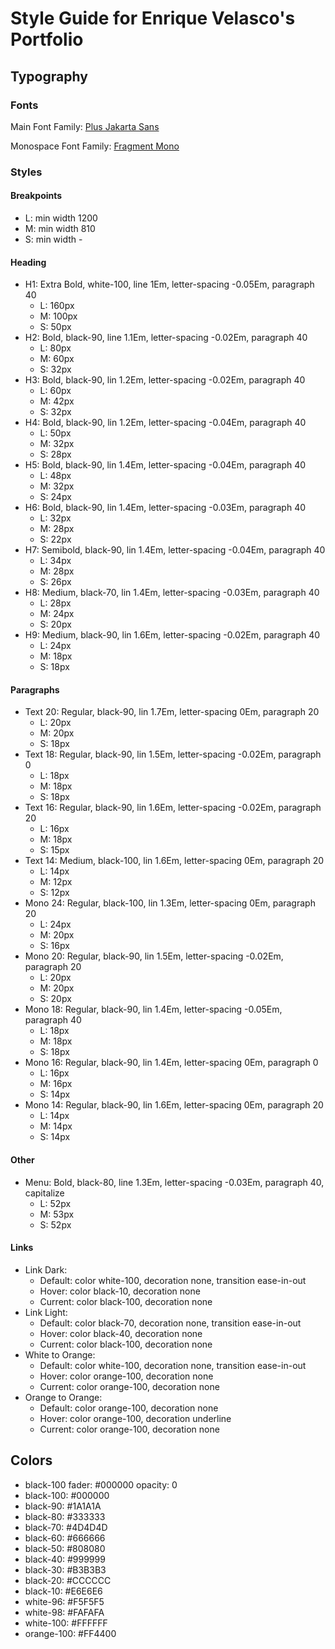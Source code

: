 # Style Guide for Enrique Velasco's Portfolio

## Typography

### Fonts

Main Font Family: [Plus Jakarta Sans](https://fonts.google.com/share?selection.family=Plus+Jakarta+Sans:ital,wght@0,200..800;1,200..800)

Monospace Font Family: [Fragment Mono](https://fonts.google.com/share?selection.family=Fragment+Mono:ital@0;1|Plus+Jakarta+Sans:ital,wght@0,200..800;1,200..800)

### Styles

#### Breakpoints

- L: min width 1200
- M: min width 810
- S: min width -

#### Heading

- H1: Extra Bold, white-100, line 1Em, letter-spacing -0.05Em, paragraph 40
  - L: 160px
  - M: 100px
  - S: 50px
- H2: Bold, black-90, line 1.1Em, letter-spacing -0.02Em, paragraph 40
  - L: 80px
  - M: 60px
  - S: 32px
- H3: Bold, black-90, lin 1.2Em, letter-spacing -0.02Em, paragraph 40
  - L: 60px
  - M: 42px
  - S: 32px
- H4: Bold, black-90, lin 1.2Em, letter-spacing -0.04Em, paragraph 40
  - L: 50px
  - M: 32px
  - S: 28px
- H5: Bold, black-90, lin 1.4Em, letter-spacing -0.04Em, paragraph 40
  - L: 48px
  - M: 32px
  - S: 24px
- H6: Bold, black-90, lin 1.4Em, letter-spacing -0.03Em, paragraph 40
  - L: 32px
  - M: 28px
  - S: 22px
- H7: Semibold, black-90, lin 1.4Em, letter-spacing -0.04Em, paragraph 40
  - L: 34px
  - M: 28px
  - S: 26px
- H8: Medium, black-70, lin 1.4Em, letter-spacing -0.03Em, paragraph 40
  - L: 28px
  - M: 24px
  - S: 20px
- H9: Medium, black-90, lin 1.6Em, letter-spacing -0.02Em, paragraph 40
  - L: 24px
  - M: 18px
  - S: 18px

#### Paragraphs

- Text 20: Regular, black-90, lin 1.7Em, letter-spacing 0Em, paragraph 20
  - L: 20px
  - M: 20px
  - S: 18px
- Text 18: Regular, black-90, lin 1.5Em, letter-spacing -0.02Em, paragraph 0
  - L: 18px
  - M: 18px
  - S: 18px
- Text 16: Regular, black-90, lin 1.6Em, letter-spacing -0.02Em, paragraph 20
  - L: 16px
  - M: 18px
  - S: 15px
- Text 14: Medium, black-100, lin 1.6Em, letter-spacing 0Em, paragraph 20
  - L: 14px
  - M: 12px
  - S: 12px
- Mono 24: Regular, black-100, lin 1.3Em, letter-spacing 0Em, paragraph 20
  - L: 24px
  - M: 20px
  - S: 16px
- Mono 20: Regular, black-90, lin 1.5Em, letter-spacing -0.02Em, paragraph 20
  - L: 20px
  - M: 20px
  - S: 20px
- Mono 18: Regular, black-90, lin 1.4Em, letter-spacing -0.05Em, paragraph 40
  - L: 18px
  - M: 18px
  - S: 18px
- Mono 16: Regular, black-90, lin 1.4Em, letter-spacing 0Em, paragraph 0
  - L: 16px
  - M: 16px
  - S: 14px
- Mono 14: Regular, black-90, lin 1.6Em, letter-spacing 0Em, paragraph 20
  - L: 14px
  - M: 14px
  - S: 14px

#### Other

- Menu: Bold, black-80, line 1.3Em, letter-spacing -0.03Em, paragraph 40, capitalize
  - L: 52px
  - M: 53px
  - S: 52px

#### Links

- Link Dark:
  - Default: color white-100, decoration none, transition ease-in-out
  - Hover: color black-10, decoration none
  - Current: color black-100, decoration none
- Link Light:
  - Default: color black-70, decoration none, transition ease-in-out
  - Hover: color black-40, decoration none
  - Current: color black-100, decoration none
- White to Orange:
  - Default: color white-100, decoration none, transition ease-in-out
  - Hover: color orange-100, decoration none
  - Current: color orange-100, decoration none
- Orange to Orange:
  - Default: color orange-100, decoration none
  - Hover: color orange-100, decoration underline
  - Current: color orange-100, decoration none

## Colors

- black-100 fader: #000000 opacity: 0
- black-100: #000000
- black-90: #1A1A1A
- black-80: #333333
- black-70: #4D4D4D
- black-60: #666666
- black-50: #808080
- black-40: #999999
- black-30: #B3B3B3
- black-20: #CCCCCC
- black-10: #E6E6E6
- white-96: #F5F5F5
- white-98: #FAFAFA
- white-100: #FFFFFF
- orange-100: #FF4400
